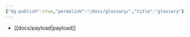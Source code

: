 ```yaml
---
{"dg-publish":true,"permalink":"/docs/glossary/","title":"glossary"}
---
```


- [[docs/payload\|payload]]
